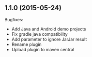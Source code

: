 ## 1.1.0 (2015-05-24)

Bugfixes:

  - Add Java and Android demo projects
  - Fix gradle java compatibility
  - Add parameter to ignore JarJar result
  - Rename plugin
  - Upload plugin to maven central
